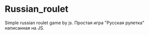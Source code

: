 # Russian_roulet
Simple russian roulet game by js.
Простая игра "Русская рулетка" написанная на JS.
